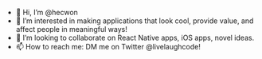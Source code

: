 - 👋 Hi, I’m @hecwon
- 👀 I’m interested in making applications that look cool, provide value, and affect people in meaningful ways!
- 💞️ I’m looking to collaborate on React Native apps, iOS apps, novel ideas.
- 📫 How to reach me: DM me on Twitter @livelaughcode!

<!---
hecwon/hecwon is a ✨ special ✨ repository because its `README.md` (this file) appears on your GitHub profile.
You can click the Preview link to take a look at your changes.
--->
